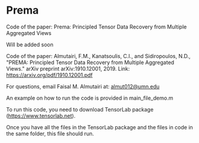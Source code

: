 # Prema
Code of the paper:
Prema: Principled Tensor Data Recovery from Multiple Aggregated Views

Will be added soon

Code of the paper: Almutairi, F.M., Kanatsoulis, C.I., and Sidiropoulos, N.D., "PREMA: Principled Tensor Data Recovery from Multiple Aggregated Views." arXiv preprint arXiv:1910.12001, 2019. Link: https://arxiv.org/pdf/1910.12001.pdf


For questions, email Faisal M. Almutairi at: almut012@umn.edu

An example on how to run the code is provided in main_file_demo.m

To run this code, you need to download TensorLab package (https://www.tensorlab.net). 

Once you have all the files in the TensorLab package and the files in code in the same folder, this file should run. 
